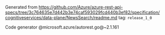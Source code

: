 Generated from https://github.com/Azure/azure-rest-api-specs/tree/3c764635e7d442b3e74caf593029fcd440b3ef82/specification/cognitiveservices/data-plane/NewsSearch/readme.md tag: `release_1_0`

Code generator @microsoft.azure/autorest.go@~2.1.161

